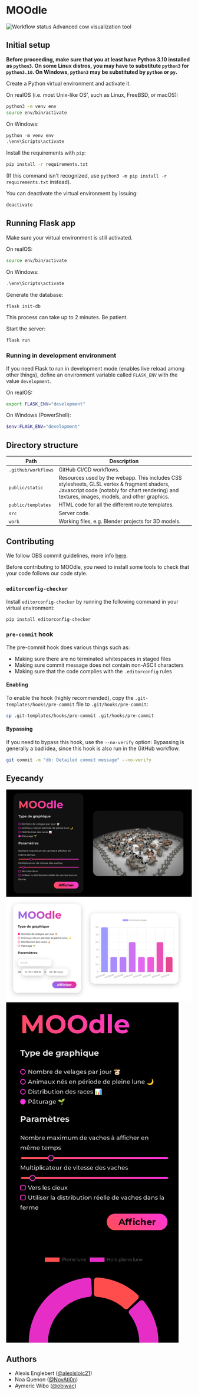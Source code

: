 # MOOdle

![Workflow status](https://github.com/NovAti0n/MOOdle/actions/workflows/main.yml/badge.svg)
Advanced cow visualization tool

## Initial setup

**Before proceeding, make sure that you at least have Python 3.10 installed as `python3`. On some Linux distros, you may have to substitute `python3` for `python3.10`. On Windows, `python3` may be substituted by `python` or `py`.**

Create a Python virtual environment and activate it.

On realOS (i.e. most Unix-like OS', such as Linux, FreeBSD, or macOS):

```sh
python3 -m venv env
source env/bin/activate
```

On Windows:

```powershell
python -m venv env
.\env\Scripts\activate
```

Install the requirements with `pip`:

```sh
pip install -r requirements.txt
```

(If this command isn't recognized, use `python3 -m pip install -r requirements.txt` instead).

You can deactivate the virtual environment by issuing:

```sh
deactivate
```

## Running Flask app

Make sure your virtual environment is still activated.

On realOS:

```sh
source env/bin/activate
```

On Windows:

```powershell
.\env\Scripts\activate
```

Generate the database:

```sh
flask init-db
```

This process can take up to 2 minutes. Be patient.

Start the server:

```sh
flask run
```

### Running in development environment

If you need Flask to run in development mode (enables live reload among other things), define an environment variable called `FLASK_ENV` with the value `development`.

On realOS:

```sh
export FLASK_ENV="development"
```

On Windows (PowerShell):

```powershell
$env:FLASK_ENV="development"
```

## Directory structure

| Path                | Description                                                                                                                                                                                  |
| ------------------- | -------------------------------------------------------------------------------------------------------------------------------------------------------------------------------------------- |
| `.github/workflows` | GitHub CI/CD workflows.                                                                                                                                                                      |
| `public/static`     | Resources used by the webapp. This includes CSS stylesheets, GLSL vertex & fragment shaders, Javascript code (notably for chart rendering) and textures, images, models, and other graphics. |
| `public/templates`  | HTML code for all the different route templates.                                                                                                                                             |
| `src`               | Server code.                                                                                                                                                                                 |
| `work`              | Working files, e.g. Blender projects for 3D models.                                                                                                                                          |

## Contributing

We follow OBS commit guidelines, more info [here](https://github.com/obsproject/obs-studio/blob/master/CONTRIBUTING.rst#commit-guidelines).

Before contributing to MOOdle, you need to install some tools to check that your code follows our code style.

### `editorconfig-checker`

Install `editorconfig-checker` by running the following command in your virtual environment:

```sh
pip install editorconfig-checker
```

### `pre-commit` hook

The pre-commit hook does various things such as:

-   Making sure there are no terminated whitespaces in staged files
-   Making sure commit message does not contain non-ASCII characters
-   Making sure that the code complies with the `.editorconfig` rules

#### Enabling

To enable the hook (highly recommended), copy the `.git-templates/hooks/pre-commit` file to `.git/hooks/pre-commit`:

```sh
cp .git-templates/hooks/pre-commit .git/hooks/pre-commit
```

#### Bypassing

If you need to bypass this hook, use the `--no-verify` option:
Bypassing is generally a bad idea, since this hook is also run in the GitHub workflow.

```sh
git commit -m "db: Detailed commit message" --no-verify
```

## Eyecandy

![Paturage mode](eyecandy/paturage.png)
![Also in white](eyecandy/velages.png)
![And with a responsive design (for mobile)](eyecandy/lune.png)

## Authors

- Alexis Englebert ([@alexisloic21](https://github.com/alexisloic21))
- Noa Quenon ([@NovAti0n](https://github.com/NovAti0n))
- Aymeric Wibo ([@obiwac](https://github.com/obiwac))
